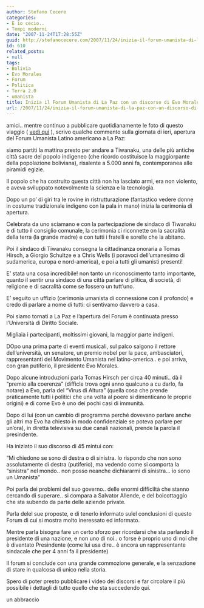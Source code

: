 ```yaml
---
author: Stefano Cecere
categories:
- E io cecio..
- Tempi moderni
date: "2007-11-24T17:28:55Z"
guid: http://stefanocecere.com/2007/11/24/inizia-il-forum-umanista-di-la-paz-con-un-discorso-di-evo-morales/
id: 610
related_posts:
- null
tags:
- Bolivia
- Evo Morales
- Forum
- Politica
- Terra 2.0
- umanista
title: Inizia il Forum Umanista di La Paz con un discorso di Evo Morales
url: /2007/11/24/inizia-il-forum-umanista-di-la-paz-con-un-discorso-di-evo-morales/
---
```


amici.. mentre continuo a pubblicare quotidianamente le foto di questo viaggio ( [vedi qui](http://www.flickr.com/photos/krur/sets/72157603263351960/) ), scrivo qualche commento sulla giornata di ieri, apertura del Forum Umanista Latino americano a La Paz:

siamo partiti la mattina presto per andare a Tiwanaku, una delle più antiche città sacre del popolo indigeneo (che ricordo costituisce la maggiorpante della popolazione boliviana), risalente a 5.000 anni fa, contemporanea alle piramidi egizie.

Il popolo che ha costruito questa città non ha lasciato armi, era non violento, e aveva sviluppato notevolmente la scienza e la tecnologia.

Dopo un po&#8217; di giri tra le rovine in ristrutturazione (fantastico vedere donne in costume tradizionale indigeno con la pala in mano) inizia la cerimonia di apertura.

Celebrata da uno sciamano e con la partecipazione de sindaco di Tiwanaku e di tutto il consiglio comunale, la cerimonia ci riconnette on la sacralità della terra (la grande madre) e con tutti i fratelli e sorelle che la abitano.

Poi il sindaco di Tiwanaku consegna la cittadinanza onoraria a Tomas Hirsch, a Giorgio Schultze e a Chris Wells (i poravoci dell&#8217;umanesimo di sudamerica, europa e nord-america), e poi a tutti gli umanisti presenti!

E&#8217; stata una cosa incredibile! non tanto un riconoscimento tanto importante, quanto il sentir una sindaco di una città parlare di plitica, di società, di religione e di sacralità come se fossero un tutt&#8217;uno.

E&#8217; seguito un uffizio (cerimonia umanista di connessione con il profondo) e credo di parlare a nome di tutti: ci sentivamo davvero a casa.

Poi siamo tornati a La Paz e l&#8217;apertura del Forum è continuata presso l&#8217;Università di Diritto Sociale.

Migliaia i partecipanti, moltissimi giovani, la maggior parte indigeni.

DOpo una prima parte di eventi musicali, sul palco salgono il rettore dell&#8217;università, un senatore, un premio nobel per la pace, ambasciatori, rappresentanti del Movimento Umanista nel latino-america.. e poi arriva, con gran putiferio, il presidente Evo Morales.

Dopo alcune introduzioni parla Tomas Hirsch per circa 40 minuti.. dà il &#8220;premio alla coerenza&#8221; (difficle trova ogni anno qualcuno a cu darlo, fa notare) a Evo, parla del &#8220;Virus di Altura&#8221; (quella cosa che prende praticamente tutti i politici che una volta al poere si dimenticano le proprie origini) e di come Evo è uno dei pochi casi di immunità.

Dopo di lui (con un cambio di programma perché dovevano parlare anche gli altri ma Evo ha chiesto in modo confidenziale se poteva parlare per un&#8217;ora), in diretta televisiva su due canali nazionali, prende la parola il presindente.

Ha iniziato il suo discorso di 45 mintui con:

&#8220;Mi chiedono se sono di destra o di sinistra. Io rispondo che non sono assolutamente di destra (putiferio), ma vedendo come si comporta la &#8220;sinistra&#8221; nel mondo.. non posso neanche dichiararmi di sinistra&#8230; io sono un Umanista&#8221;

Poi parla dei problemi del suo governo.. delle enormi difficiltà che stanno cercando di superare.. si compara a Salvator Allende, e del boicottaggio che sta subendo da parte delle aziende private.

Parla delel sue proposte, e di tenerlo informato sulel conclusioni di questo Forum di cui si mostra molto ineressato ed informato.

Mentre parla bisogna fare un certo sforzo per ricordarsi che sta parlando il presidente di una nazione, e non uno di noi.. o forse è proprio uno di noi che è diventato Presindente (come lui usa dire.. è ancora un rappresentante sindacale che per 4 anni fa il presidente)

Il forum si conclude con una grande commozione generale, e la senzazione di stare in qualcosa di unico nella storia.

Spero di poter presto pubblicare i video dei discorsi e far circolare il più possibile i dettagli di tutto quello che sta succedendo qui.

un abbraccio